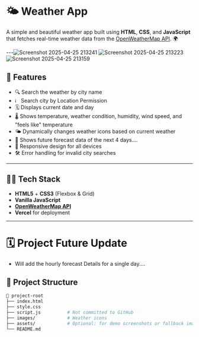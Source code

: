 # 🌤️ Weather App

A simple and beautiful weather app built using **HTML**, **CSS**, and **JavaScript** that fetches real-time weather data from the [OpenWeatherMap API](https://openweathermap.org/api). 🌍

---![Screenshot 2025-04-25 213241](https://github.com/user-attachments/assets/1c6fddc8-cdbf-4d9f-9c60-6aaa1db368f2)
![Screenshot 2025-04-25 213223](https://github.com/user-attachments/assets/91acdc57-99f9-442a-8833-160cad1bb2a6)
![Screenshot 2025-04-25 213159](https://github.com/user-attachments/assets/e08386ba-9b99-4b8a-818c-a2a3cc3077ba)

## 🚀 Features

- 🔍 Search the weather by city name
- <img width="12" height="12" alt="image" src="https://github.com/user-attachments/assets/2d765165-cd51-4c4e-8a39-a511d28d709f" /> Search city by Location Permission
- 🗓️ Displays current date and day
- 🌡️ Shows temperature, weather condition, humidity, wind speed, and "feels like" temperature
- 🌤️ Dynamically changes weather icons based on current weather
- 🌅 Shows future forecast data of the next 4 days.... 
- 📱 Responsive design for all devices
- 🛠️ Error handling for invalid city searches

---

## 🧑‍💻 Tech Stack

- **HTML5** + **CSS3** (Flexbox & Grid)
- **Vanilla JavaScript**
- **[OpenWeatherMap API](https://openweathermap.org/api)**
- **Vercel** for deployment

---
# 🗓️ Project Future Update

- Will add the hourly forecast Details for a single day....


## 📂 Project Structure
```bash
📁 project-root
├── index.html
├── style.css
├── script.js          # Not committed to GitHub
├── images/            # Weather icons
├── assets/            # Optional: for demo screenshots or fallback images
└── README.md

